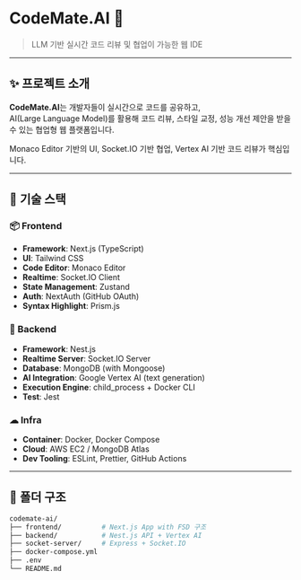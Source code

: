 # CodeMate.AI 🧠

> LLM 기반 실시간 코드 리뷰 및 협업이 가능한 웹 IDE

---

## ✨ 프로젝트 소개

**CodeMate.AI**는 개발자들이 실시간으로 코드를 공유하고,  
AI(Large Language Model)를 활용해 코드 리뷰, 스타일 교정, 성능 개선 제안을 받을 수 있는 협업형 웹 플랫폼입니다.

Monaco Editor 기반의 UI, Socket.IO 기반 협업, Vertex AI 기반 코드 리뷰가 핵심입니다.

---

## 🧱 기술 스택

### 📦 Frontend
- **Framework**: Next.js (TypeScript)
- **UI**: Tailwind CSS
- **Code Editor**: Monaco Editor
- **Realtime**: Socket.IO Client
- **State Management**: Zustand
- **Auth**: NextAuth (GitHub OAuth)
- **Syntax Highlight**: Prism.js

### 🔧 Backend
- **Framework**: Nest.js
- **Realtime Server**: Socket.IO Server
- **Database**: MongoDB (with Mongoose)
- **AI Integration**: Google Vertex AI (text generation)
- **Execution Engine**: child_process + Docker CLI
- **Test**: Jest

### ☁ Infra
- **Container**: Docker, Docker Compose
- **Cloud**: AWS EC2 / MongoDB Atlas
- **Dev Tooling**: ESLint, Prettier, GitHub Actions

---

## 📂 폴더 구조

```bash
codemate-ai/
├── frontend/          # Next.js App with FSD 구조
├── backend/           # Nest.js API + Vertex AI
├── socket-server/     # Express + Socket.IO
├── docker-compose.yml
├── .env
└── README.md
